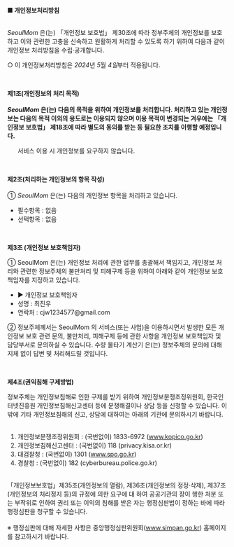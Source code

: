 <!DOCTYPE html
  PUBLIC "-//W3C//DTD XHTML 1.0 Transitional//EN" "http://www.w3.org/TR/xhtml1/DTD/xhtml1-transitional.dtd">
<html xmlns="http://www.w3.org/1999/xhtml" xml:lang="ko" lang="ko">

<body>
  <p>
    <strong>■ 개인정보처리방침</strong>
    <br /><br />
  <p class="ls2 lh6 bs5 ts4">
    <em class="emphasis">
      SeoulMom
    </em>은(는) 「개인정보 보호법」 제30조에 따라 정부주체의 개인정보를 보호하고 이와 관련한 고충을 신속하고 원활하게 처리할 수 있도록 하기 위하여 다음과 같이 개인정보 처리방침을 수립·공개합니다.
  </p>
  <p class="ls2">○ 이 개인정보처리방침은 <em class="emphasis">2024</em>년 <em class="emphasis">5</em>월 <em
      class="emphasis">4일</em>부터 적용됩니다.</p></br>
  <p class='lh6 bs4'><strong>제1조(개인정보의 처리 목적)<br /><br /><em class="emphasis">
        SeoulMom
      </em>은(는) 다음의 목적을 위하여 개인정보를 처리합니다. 처리하고 있는 개인정보는 다음의 목적 이외의 용도로는 이용되지 않으며 이용 목적이 변경되는 겨우에는 「개인정보 보호법」 제18조에 따라 별도의
      동의를 받는 등 필요한 조치를 이행할 예정입니다.</strong></p>
  <ul class="list_indent2 mgt10">
    <p class="ls2"></p>
    <p class="ls2">서비스 이용 시 개인정보를 요구하지 않습니다.</p>
  </ul></br>
  <p class='lh6 bs4'>
  <p class='lh6 bs4'><strong>제2조(처리하는 개인정보의 항목 작성) </strong></br></br> ① <em class="emphasis">
      SeoulMom
    </em>은(는) 다음의 개인정보 항목을 처리하고 있습니다.</p>
  <ul class='list_indent2 mgt10'>
    <li>필수항목 : 없음</li>
    <li>선택항목 : 없음</li>
  </ul></br>
  <p class='sub_p mgt30'><strong>제3조 (개인정보 보호책임자) </strong></p>
  <p class='sub_p mgt10'> ① <span class='colorLightBlue'>SeoulMom</span> 은(는) 개인정보 처리에 관한 업무를 총괄해서 책임지고, 개인정보 처리와 관련한
    정보주체의 불만처리 및 피해구제 등을 위하여 아래와 같이 개인정보 보호책임자를 지정하고 있습니다.</p>
  <ul class='list_indent2 mgt10'>
    <li class='tt'>▶ 개인정보 보호책임자</li>
    <li>성명 : 최진우</li>
    <li>연락처 : cjw1234577@gmail.com</li>
  </ul>
  <p class='sub_p'>② 정보주체께서는 SeoulMom 의 서비스(또는 사업)을 이용하시면서 발생한 모든 개인정보 보호 관련 문의, 불만처리, 피해구제 등에 관한 사항을 개인정보 보호책임자 및
    담당부서로 문의하실 수 있습니다. 수량 물타기 계산기 은(는) 정보주체의 문의에 대해 지체 없이 답변 및 처리해드릴 것입니다.</p></br>
  <p class='lh6 bs4'><strong>제4조(권익침해 구제방법)<em class="emphasis"></em></strong></p>정보주체는 개인정보침해로 인한 구제를 받기 위하여
  개인정보분쟁조정위원회, 한국인터넷진흥원 개인정보침해신고센터 등에 분쟁해결이나 상담 등을 신청할 수 있습니다. 이 밖에 기타 개인정보침해의 신고, 상담에 대하여는 아래의 기관에 문의하시기
  바랍니다.<br /><br />

  1. 개인정보분쟁조정위원회 : (국번없이) 1833-6972 (www.kopico.go.kr)<br />
  2. 개인정보침해신고센터 : (국번없이) 118 (privacy.kisa.or.kr)<br />
  3. 대검찰청 : (국번없이) 1301 (www.spo.go.kr)<br />
  4. 경찰청 : (국번없이) 182 (cyberbureau.police.go.kr)<br /><br />

  「개인정보보호법」제35조(개인정보의 열람), 제36조(개인정보의 정정·삭제), 제37조(개인정보의 처리정지 등)의 규정에 의한 요구에 대 하여 공공기관의 장이 행한 처분 또는 부작위로 인하여 권리 또는 이익의
  침해를 받은 자는 행정심판법이 정하는 바에 따라 행정심판을 청구할 수 있습니다.<br /><br />※ 행정심판에 대해 자세한 사항은 중앙행정심판위원회(www.simpan.go.kr) 홈페이지를 참고하시기
  바랍니다.
</body>

</html>
